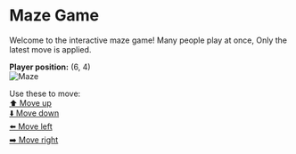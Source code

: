 # Maze Game  
Welcome to the interactive maze game! Many people play at once, Only the latest move is applied.

**Player position:** (6, 4)  
![Maze](https://recognize-instructor-criteria-other.trycloudflare.com/images/pos_6_4.png?t=1760518563908)

Use these to move:  
[⬆️ Move up](https://recognize-instructor-criteria-other.trycloudflare.com/move/6_4_w)  
[⬇️ Move down](https://recognize-instructor-criteria-other.trycloudflare.com/move/6_4_s)  
[⬅️ Move left](https://recognize-instructor-criteria-other.trycloudflare.com/move/6_4_a)  
[➡️ Move right](https://recognize-instructor-criteria-other.trycloudflare.com/move/6_4_d)

